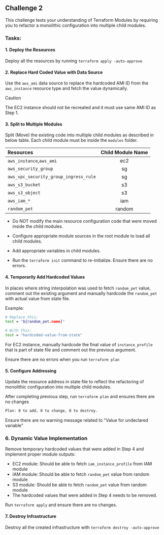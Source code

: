 
## Challenge 2

This challenge tests your understanding of Terraform Modules by requiring you to refactor a monolithic configuration into multiple child modules.



### Tasks:

#### 1. Deploy the Resources

Deploy all the resources by running `terraform apply -auto-approve`

#### 2. Replace Hard Coded Value with Data Source

Use the `aws_ami` data source to replace the hardcoded AMI ID from the `aws_instance` resource type and fetch the value dynamically.

> [!CAUTION]
> The EC2 instance should not be recreated and it must use same AMI ID as Step 1.

#### 3. Split to Multiple Modules

Split (Move) the existing code into multiple child modules as described in below table. Each child module must be inside the `modules` folder.

| Resources  | Child Module Name | 
| :---        |    :----:   | 
| `aws_instance`,`aws_ami`  | ec2      | 
| `aws_security_group` | sg    | 
| `aws_vpc_security_group_ingress_rule` | sg    | 
| `aws_s3_bucket`  | s3        |
| `aws_s3_object`  | s3        |  
| `aws_iam_*`  | iam      | 
| `random_pet`  |  random      | 


* Do NOT modify the main resource configuration code that were moved inside the child modules.
* Configure appropriate module sources in the root module to load all child modules.
* Add appropriate variables in child modules.

* Run the `terraform init` command to re-initialize. Ensure there are no errors.

#### 4. Temporarily Add Hardcoded Values

In places where string interpolation was used to fetch `random_pet` value, comment out the existing argument and manually hardcode the `random_pet` with actual value from state file.

Example:
```sh
# Replace this:
test = "${random_pet.name}"

# With this:
test = "hardcoded-value-from-state"
```
For EC2 instance, manually hardcode the final value of `instance_profile` that is part of state file and comment out the previous argument.

Ensure there are no errors when you run `terraform plan`

#### 5. Configure Addressing

Update the resource address in state file to reflect the refactoring of monolithic configuration into multiple child modules.

After completing previous step, run `terraform plan` and ensures there are no changes
```sh
Plan: 0 to add, 0 to change, 0 to destroy.
```
Ensure there are no warning message related to "Value for undeclared variable"


### 6. Dynamic Value Implementation

Remove temporary hardcoded values that were added in Step 4 and implement proper module outputs:

* EC2 module: Should be able to fetch `iam_instance_profile` from IAM module
* IAM module: Should be able to fetch `random_pet` value from random module
* S3 module: Should be able to fetch `random_pet` value from random module
* The hardcoded values that were added in Step 4 needs to be removed.
  
Run `terraform apply` and ensure there are no changes.


#### 7. Destroy Infrastructure

Destroy all the created infrastructure with `terraform destroy -auto-approve`